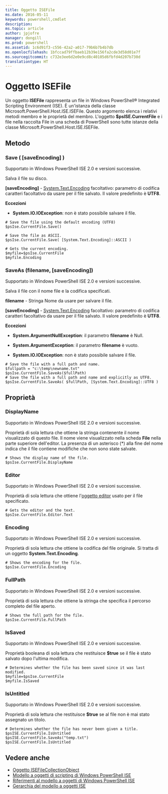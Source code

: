 ```yaml
---
title: Oggetto ISEFile
ms.date: 2016-05-11
keywords: powershell,cmdlet
description: 
ms.topic: article
author: jpjofre
manager: dongill
ms.prod: powershell
ms.assetid: 1c6d91f3-c556-42a2-a017-79b6b7b4b7db
ms.openlocfilehash: 1bfccad79ffbaeb12b39e156fa2cde3d58d01e7f
ms.sourcegitcommit: c732e3ee6d2e0e9cd8c40105d6fbfd4d207b730d
translationtype: HT
---
```

# <a name="the-isefile-object"></a>Oggetto ISEFile
  Un oggetto **ISEFile** rappresenta un file in Windows PowerShell® Integrated Scripting Environment (ISE). È un'istanza della classe Microsoft.PowerShell.Host.ISE.ISEFile. Questo argomento elenca i relativi metodi membro e le proprietà del membro. L'oggetto **$psISE.CurrentFile** e i file nella raccolta File in una scheda di PowerShell sono tutte istanze della classe Microsoft.PowerShell.Host.ISE.ISEFile.

## <a name="methods"></a>Metodo

###  <a name="a-namesave-overridea-save-saveencoding-"></a><a name="save-override"></a>Save \( \[saveEncoding\] \)
  Supportato in Windows PowerShell ISE 2.0 e versioni successive. 

 Salva il file su disco.

 **\[saveEncoding\]** - [System.Text.Encoding](http://msdn.microsoft.com/library/system.text.encoding.aspx)
 facoltativo: parametro di codifica caratteri facoltativo da usare per il file salvato. Il valore predefinito è **UTF8**.

 **Eccezioni**
 -   **System.IO.IOException**: non è stato possibile salvare il file.

```
# Save the file using the default encoding (UTF8)
$psIse.CurrentFile.Save()

# Save the file as ASCII.
$psIse.CurrentFile.Save( [System.Text.Encoding]::ASCII )

# Gets the current encoding.
$myfile=$psIse.CurrentFile
$myfile.Encoding

```

###  <a name="a-namesaveasa-saveasfilename-saveencoding"></a><a name="saveas"></a>SaveAs \(filename, \[saveEncoding\]\)
  Supportato in Windows PowerShell ISE 2.0 e versioni successive. 

 Salva il file con il nome file e la codifica specificati.

 **filename** - Stringa Nome da usare per salvare il file.

 **\[saveEncoding\]** - [System.Text.Encoding](http://msdn.microsoft.com/library/system.text.encoding.aspx)
 facoltativo: parametro di codifica caratteri facoltativo da usare per il file salvato. Il valore predefinito è **UTF8**.

 **Eccezioni**
 -   **System.ArgumentNullException**: il parametro **filename** è Null.

-   **System.ArgumentException**: il parametro **filename** è vuoto.

-   **System.IO.IOException**: non è stato possibile salvare il file.

```
# Save the file with a full path and name. 
$fullpath = "c:\temp\newname.txt"
$psIse.CurrentFile.SaveAs($fullPath) 
# Save the file with a full path and name and explicitly as UTF8. 
$psIse.CurrentFile.SaveAs( $fullPath, [System.Text.Encoding]::UTF8 )

```

## <a name="properties"></a>Proprietà

###  <a name="a-namedisplaynamea-displayname"></a><a name="Displayname"></a>DisplayName
  Supportato in Windows PowerShell ISE 2.0 e versioni successive. 

 Proprietà di sola lettura che ottiene la stringa contenente il nome visualizzato di questo file. Il nome viene visualizzato nella scheda **File** nella parte superiore dell'editor. La presenza di un asterisco \(\*\) alla fine del nome indica che il file contiene modifiche che non sono state salvate.

```
# Shows the display name of the file.
$psIse.CurrentFile.DisplayName

```

###  <a name="a-nameeditora-editor"></a><a name="Editor"></a>Editor
  Supportato in Windows PowerShell ISE 2.0 e versioni successive. 

 Proprietà di sola lettura che ottiene l'[oggetto editor](The-ISEEditor-Object.md) usato per il file specificato.

```
# Gets the editor and the text.
$psIse.CurrentFile.Editor.Text

```

###  <a name="a-nameencodinga-encoding"></a><a name="Encoding"></a>Encoding
  Supportato in Windows PowerShell ISE 2.0 e versioni successive. 

 Proprietà di sola lettura che ottiene la codifica del file originale. Si tratta di un oggetto **System.Text.Encoding**.

```
# Shows the encoding for the file. 
$psIse.CurrentFile.Encoding

```

###  <a name="a-namefullpatha-fullpath"></a><a name="FullPath"></a>FullPath
  Supportato in Windows PowerShell ISE 2.0 e versioni successive. 

 Proprietà di sola lettura che ottiene la stringa che specifica il percorso completo del file aperto.

```
# Shows the full path for the file. 
$psIse.CurrentFile.FullPath

```

###  <a name="a-nameissaveda-issaved"></a><a name="IsSaved"></a>IsSaved
  Supportato in Windows PowerShell ISE 2.0 e versioni successive. 

 Proprietà booleana di sola lettura che restituisce **$true** se il file è stato salvato dopo l'ultima modifica.

```
# Determines whether the file has been saved since it was last modified.
$myfile=$psIse.CurrentFile
$myfile.IsSaved

```

###  <a name="a-nameisuntitleda-isuntitled"></a><a name="IsUntitled"></a>IsUntitled
  Supportato in Windows PowerShell ISE 2.0 e versioni successive. 

 Proprietà di sola lettura che restituisce **$true** se al file non è mai stato assegnato un titolo.

```
# Determines whether the file has never been given a title.
$psISE.CurrentFile.IsUntitled
$psISE.CurrentFile.SaveAs("temp.txt")
$psISE.CurrentFile.IsUntitled

```

## <a name="see-also"></a>Vedere anche
- [Oggetto ISEFileCollectionObject](The-ISEFileCollection-Object.md) 
- [Modello a oggetti di scripting di Windows PowerShell ISE](The-Windows-PowerShell-ISE-Scripting-Object-Model.md) 
- [Riferimenti al modello a oggetti di Windows PowerShell ISE](Windows-PowerShell-ISE-Object-Model-Reference.md) 
- [Gerarchia del modello a oggetti ISE](The-ISE-Object-Model-Hierarchy.md)

  

